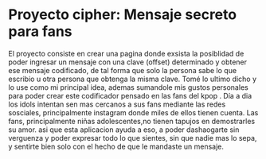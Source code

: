 # Proyecto cipher: Mensaje secreto para fans
El proyecto consiste en crear una pagina donde exsista la posiblidad de poder ingresar un mensaje con una clave (offset) determinado y obtener ese mensaje codificado, de tal forma que solo la persona sabe lo que escribio u otra persona que obtenga la misma clave.
Tomé lo ultimo dicho y lo use como mi principal idea, ademas sumandole mis gustos personales para poder crear este codificador pensado en las fans del kpop . Día a dia los idols intentan sen mas cercanos a sus fans mediante las redes sosciales, principalmente instagram donde miles de ellos tienen cuenta. Las fans, principalmente niñas adolescentes,no tienen tapujos en demostrarles su amor. asi que esta aplicacion ayuda a eso, a poder dashaogarte sin verguenza y poder expresar todo lo que sientes, sin que nadie mas lo sepa, y sentirte bien solo con el hecho de que le mandaste un mensaje. 




